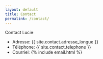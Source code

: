 ```yaml
---
layout: default
title: Contact
permalink: /contact/
---
```


Contact Lucie

<div class="container">
  <ul class="no-bullet">
    <li>Adresse: {{ site.contact.adresse_longue }}</li>
    <li>Téléphone: {{ site.contact.telephone }}</li>
    <li>Courriel: {% include email.html %}</li>
  </ul>
</div>
